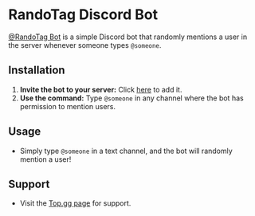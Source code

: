 # RandoTag Discord Bot

[@RandoTag Bot](https://top.gg/bot/1295882348189192224) is a simple Discord bot that randomly mentions a user in the server whenever someone types `@someone`.

## Installation

1. **Invite the bot to your server:** Click [here](https://top.gg/bot/1295882348189192224/invite) to add it.
2. **Use the command:** Type `@someone` in any channel where the bot has permission to mention users.

## Usage

- Simply type `@someone` in a text channel, and the bot will randomly mention a user!

## Support

- Visit the [Top.gg page](https://top.gg/bot/1295882348189192224) for support.

